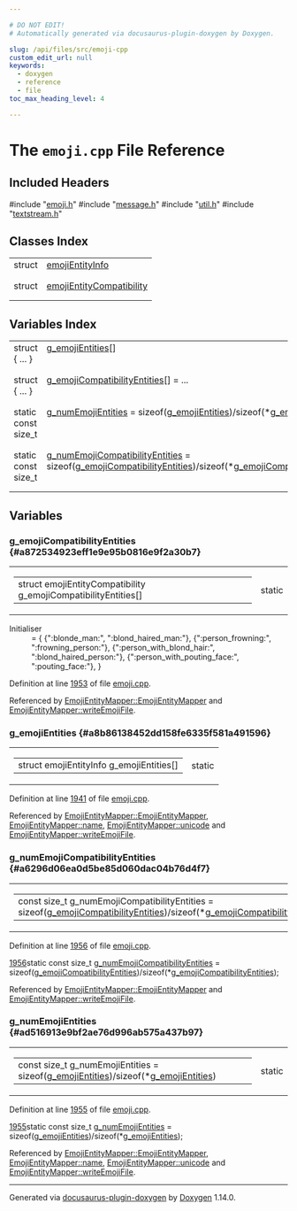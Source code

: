```yaml
---

# DO NOT EDIT!
# Automatically generated via docusaurus-plugin-doxygen by Doxygen.

slug: /api/files/src/emoji-cpp
custom_edit_url: null
keywords:
  - doxygen
  - reference
  - file
toc_max_heading_level: 4

---
```


<div class="doxyPage">

# The `emoji.cpp` File Reference



## Included Headers

<div class="doxyIncludesList">#include "<a href="/web-doxygen/docs/api/files/src/emoji-h">emoji.h</a>"
#include "<a href="/web-doxygen/docs/api/files/src/message-h">message.h</a>"
#include "<a href="/web-doxygen/docs/api/files/src/util-h">util.h</a>"
#include "<a href="/web-doxygen/docs/api/files/src/textstream-h">textstream.h</a>"
</div>

## Classes Index

<table class="doxyMembersIndex">

<tr class="doxyMemberIndexItem">
<td class="doxyMemberIndexItemType" align="left" valign="top">struct</td>
<td class="doxyMemberIndexItemName" align="left" valign="top"><a href="/web-doxygen/docs/api/structs/emojientityinfo">emojiEntityInfo</a></td>
</tr>
<tr class="doxyMemberIndexDescription">
<td class="doxyMemberIndexDescriptionLeft"></td>
<td class="doxyMemberIndexDescriptionRight">
</td>
</tr>
<tr class="doxyMemberIndexSeparator">
<td class="doxyMemberIndexSeparator" colspan="2"></td>
</tr>

<tr class="doxyMemberIndexItem">
<td class="doxyMemberIndexItemType" align="left" valign="top">struct</td>
<td class="doxyMemberIndexItemName" align="left" valign="top"><a href="/web-doxygen/docs/api/structs/emojientitycompatibility">emojiEntityCompatibility</a></td>
</tr>
<tr class="doxyMemberIndexDescription">
<td class="doxyMemberIndexDescriptionLeft"></td>
<td class="doxyMemberIndexDescriptionRight">
</td>
</tr>
<tr class="doxyMemberIndexSeparator">
<td class="doxyMemberIndexSeparator" colspan="2"></td>
</tr>

</table>

## Variables Index

<table class="doxyMembersIndex">

<tr class="doxyMemberIndexItem">
<td class="doxyMemberIndexItemType" align="left" valign="top">struct { ... }</td>
<td class="doxyMemberIndexItemName" align="left" valign="top"><a href="#a8b86138452dd158fe6335f581a491596">g_emojiEntities</a>[]</td>
</tr>
<tr class="doxyMemberIndexDescription">
<td class="doxyMemberIndexDescriptionLeft"></td>
<td class="doxyMemberIndexDescriptionRight">
</td>
</tr>
<tr class="doxyMemberIndexSeparator">
<td class="doxyMemberIndexSeparator" colspan="2"></td>
</tr>

<tr class="doxyMemberIndexItem">
<td class="doxyMemberIndexItemType" align="left" valign="top">struct { ... }</td>
<td class="doxyMemberIndexItemName" align="left" valign="top"><a href="#a872534923eff1e9e95b0816e9f2a30b7">g_emojiCompatibilityEntities</a>[] = ...</td>
</tr>
<tr class="doxyMemberIndexDescription">
<td class="doxyMemberIndexDescriptionLeft"></td>
<td class="doxyMemberIndexDescriptionRight">
</td>
</tr>
<tr class="doxyMemberIndexSeparator">
<td class="doxyMemberIndexSeparator" colspan="2"></td>
</tr>

<tr class="doxyMemberIndexItem">
<td class="doxyMemberIndexItemType" align="left" valign="top">static const size_t</td>
<td class="doxyMemberIndexItemName" align="left" valign="top"><a href="#ad516913e9bf2ae76d996ab575a437b97">g_numEmojiEntities</a> = sizeof(<a href="#a8b86138452dd158fe6335f581a491596">g&#95;emojiEntities</a>)/sizeof(&#42;<a href="#a8b86138452dd158fe6335f581a491596">g&#95;emojiEntities</a>)</td>
</tr>
<tr class="doxyMemberIndexDescription">
<td class="doxyMemberIndexDescriptionLeft"></td>
<td class="doxyMemberIndexDescriptionRight">
</td>
</tr>
<tr class="doxyMemberIndexSeparator">
<td class="doxyMemberIndexSeparator" colspan="2"></td>
</tr>

<tr class="doxyMemberIndexItem">
<td class="doxyMemberIndexItemType" align="left" valign="top">static const size_t</td>
<td class="doxyMemberIndexItemName" align="left" valign="top"><a href="#a6296d06ea0d5be85d060dac04b76d4f7">g_numEmojiCompatibilityEntities</a> = sizeof(<a href="#a872534923eff1e9e95b0816e9f2a30b7">g&#95;emojiCompatibilityEntities</a>)/sizeof(&#42;<a href="#a872534923eff1e9e95b0816e9f2a30b7">g&#95;emojiCompatibilityEntities</a>)</td>
</tr>
<tr class="doxyMemberIndexDescription">
<td class="doxyMemberIndexDescriptionLeft"></td>
<td class="doxyMemberIndexDescriptionRight">
</td>
</tr>
<tr class="doxyMemberIndexSeparator">
<td class="doxyMemberIndexSeparator" colspan="2"></td>
</tr>

</table>


<div class="doxySectionDef">

## Variables

### g&#95;emojiCompatibilityEntities {#a872534923eff1e9e95b0816e9f2a30b7}

<div class="doxyMemberItem">
<div class="doxyMemberProto">
<table class="doxyMemberLabels">
<tr class="doxyMemberLabels">
<td class="doxyMemberLabelsLeft">
<table class="doxyMemberName">
<tr>
<td class="doxyMemberName">struct emojiEntityCompatibility g_emojiCompatibilityEntities[]</td>
</tr>
</table>
</td>
<td class="doxyMemberLabelsRight">
<span class="doxyMemberLabels">
<span class="doxyMemberLabel static">static</span>
</span>
</td>
</tr>
</table>
</div>
<div class="doxyMemberDoc">


<dl class="doxySectionUser">
<dt>Initialiser</dt>
<dd>
<div class="doxyVerbatim">=
{
  {":blonde&#95;man:",                            ":blond&#95;haired&#95;man:"},
  {":person&#95;frowning:",                       ":frowning&#95;person:"},
  {":person&#95;with&#95;blond&#95;hair:",                ":blond&#95;haired&#95;person:"},
  {":person&#95;with&#95;pouting&#95;face:",              ":pouting&#95;face:"},
}
</div>
</dd>
</dl>

<p>Definition at line <a href="#l01953">1953</a> of file <a href="/web-doxygen/docs/api/files/src/emoji-cpp">emoji.cpp</a>.</p>

Referenced by <a href="/web-doxygen/docs/api/classes/emojientitymapper/#aa0e24fab34771f5263da10a2fc3c593e">EmojiEntityMapper::EmojiEntityMapper</a> and <a href="/web-doxygen/docs/api/classes/emojientitymapper/#aa3a564160bf157ebe6a13531392bb48b">EmojiEntityMapper::writeEmojiFile</a>.
</div>
</div>

### g&#95;emojiEntities {#a8b86138452dd158fe6335f581a491596}

<div class="doxyMemberItem">
<div class="doxyMemberProto">
<table class="doxyMemberLabels">
<tr class="doxyMemberLabels">
<td class="doxyMemberLabelsLeft">
<table class="doxyMemberName">
<tr>
<td class="doxyMemberName">struct emojiEntityInfo g_emojiEntities[]</td>
</tr>
</table>
</td>
<td class="doxyMemberLabelsRight">
<span class="doxyMemberLabels">
<span class="doxyMemberLabel static">static</span>
</span>
</td>
</tr>
</table>
</div>
<div class="doxyMemberDoc">


<p>Definition at line <a href="#l01941">1941</a> of file <a href="/web-doxygen/docs/api/files/src/emoji-cpp">emoji.cpp</a>.</p>

Referenced by <a href="/web-doxygen/docs/api/classes/emojientitymapper/#aa0e24fab34771f5263da10a2fc3c593e">EmojiEntityMapper::EmojiEntityMapper</a>, <a href="/web-doxygen/docs/api/classes/emojientitymapper/#a33137ef11c5d63f6f7d7a27c01db943e">EmojiEntityMapper::name</a>, <a href="/web-doxygen/docs/api/classes/emojientitymapper/#a1b6d7e3d1f82adf44c46fdd82d11b2f8">EmojiEntityMapper::unicode</a> and <a href="/web-doxygen/docs/api/classes/emojientitymapper/#aa3a564160bf157ebe6a13531392bb48b">EmojiEntityMapper::writeEmojiFile</a>.
</div>
</div>

### g&#95;numEmojiCompatibilityEntities {#a6296d06ea0d5be85d060dac04b76d4f7}

<div class="doxyMemberItem">
<div class="doxyMemberProto">
<table class="doxyMemberLabels">
<tr class="doxyMemberLabels">
<td class="doxyMemberLabelsLeft">
<table class="doxyMemberName">
<tr>
<td class="doxyMemberName">const size_t g_numEmojiCompatibilityEntities = sizeof(<a href="#a872534923eff1e9e95b0816e9f2a30b7">g&#95;emojiCompatibilityEntities</a>)/sizeof(&#42;<a href="#a872534923eff1e9e95b0816e9f2a30b7">g&#95;emojiCompatibilityEntities</a>)</td>
</tr>
</table>
</td>
<td class="doxyMemberLabelsRight">
<span class="doxyMemberLabels">
<span class="doxyMemberLabel static">static</span>
</span>
</td>
</tr>
</table>
</div>
<div class="doxyMemberDoc">


<p>Definition at line <a href="#l01956">1956</a> of file <a href="/web-doxygen/docs/api/files/src/emoji-cpp">emoji.cpp</a>.</p>

<div class="doxyProgramListing">

<div class="doxyCodeLine"><span class="doxyLineNumber"><a href="#a6296d06ea0d5be85d060dac04b76d4f7">1956</a></span><span class="doxyLineContent"><span class="doxyHighlightKeyword">static</span><span class="doxyHighlight"> </span><span class="doxyHighlightKeyword">const</span><span class="doxyHighlight"> </span><span class="doxyHighlightKeywordType">size_t</span><span class="doxyHighlight"> <a href="#a6296d06ea0d5be85d060dac04b76d4f7">g_numEmojiCompatibilityEntities</a> = </span><span class="doxyHighlightKeyword">sizeof</span><span class="doxyHighlight">(<a href="#a872534923eff1e9e95b0816e9f2a30b7">g_emojiCompatibilityEntities</a>)/</span><span class="doxyHighlightKeyword">sizeof</span><span class="doxyHighlight">(*<a href="#a872534923eff1e9e95b0816e9f2a30b7">g_emojiCompatibilityEntities</a>);</span></span></div>

</div>


Referenced by <a href="/web-doxygen/docs/api/classes/emojientitymapper/#aa0e24fab34771f5263da10a2fc3c593e">EmojiEntityMapper::EmojiEntityMapper</a> and <a href="/web-doxygen/docs/api/classes/emojientitymapper/#aa3a564160bf157ebe6a13531392bb48b">EmojiEntityMapper::writeEmojiFile</a>.
</div>
</div>

### g&#95;numEmojiEntities {#ad516913e9bf2ae76d996ab575a437b97}

<div class="doxyMemberItem">
<div class="doxyMemberProto">
<table class="doxyMemberLabels">
<tr class="doxyMemberLabels">
<td class="doxyMemberLabelsLeft">
<table class="doxyMemberName">
<tr>
<td class="doxyMemberName">const size_t g_numEmojiEntities = sizeof(<a href="#a8b86138452dd158fe6335f581a491596">g&#95;emojiEntities</a>)/sizeof(&#42;<a href="#a8b86138452dd158fe6335f581a491596">g&#95;emojiEntities</a>)</td>
</tr>
</table>
</td>
<td class="doxyMemberLabelsRight">
<span class="doxyMemberLabels">
<span class="doxyMemberLabel static">static</span>
</span>
</td>
</tr>
</table>
</div>
<div class="doxyMemberDoc">


<p>Definition at line <a href="#l01955">1955</a> of file <a href="/web-doxygen/docs/api/files/src/emoji-cpp">emoji.cpp</a>.</p>

<div class="doxyProgramListing">

<div class="doxyCodeLine"><span class="doxyLineNumber"><a href="#ad516913e9bf2ae76d996ab575a437b97">1955</a></span><span class="doxyLineContent"><span class="doxyHighlightKeyword">static</span><span class="doxyHighlight"> </span><span class="doxyHighlightKeyword">const</span><span class="doxyHighlight"> </span><span class="doxyHighlightKeywordType">size_t</span><span class="doxyHighlight"> <a href="#ad516913e9bf2ae76d996ab575a437b97">g_numEmojiEntities</a> = </span><span class="doxyHighlightKeyword">sizeof</span><span class="doxyHighlight">(<a href="#a8b86138452dd158fe6335f581a491596">g_emojiEntities</a>)/</span><span class="doxyHighlightKeyword">sizeof</span><span class="doxyHighlight">(*<a href="#a8b86138452dd158fe6335f581a491596">g_emojiEntities</a>);</span></span></div>

</div>


Referenced by <a href="/web-doxygen/docs/api/classes/emojientitymapper/#aa0e24fab34771f5263da10a2fc3c593e">EmojiEntityMapper::EmojiEntityMapper</a>, <a href="/web-doxygen/docs/api/classes/emojientitymapper/#a33137ef11c5d63f6f7d7a27c01db943e">EmojiEntityMapper::name</a>, <a href="/web-doxygen/docs/api/classes/emojientitymapper/#a1b6d7e3d1f82adf44c46fdd82d11b2f8">EmojiEntityMapper::unicode</a> and <a href="/web-doxygen/docs/api/classes/emojientitymapper/#aa3a564160bf157ebe6a13531392bb48b">EmojiEntityMapper::writeEmojiFile</a>.
</div>
</div>

</div>

<hr/>

<p class="doxyGeneratedBy">Generated via <a href="https://github.com/xpack/docusaurus-plugin-doxygen">docusaurus-plugin-doxygen</a> by <a href="https://www.doxygen.nl">Doxygen</a> 1.14.0.</p>

</div>
